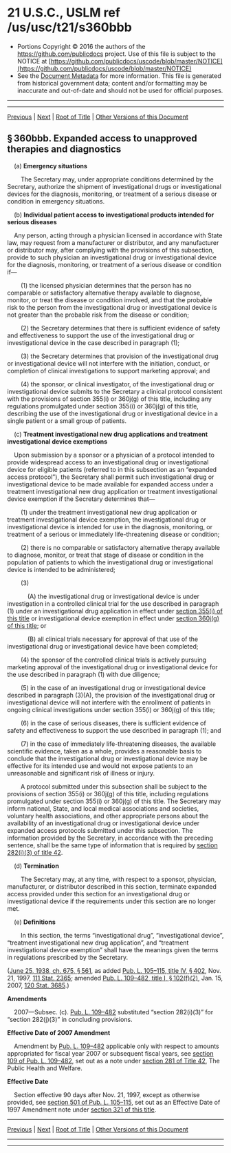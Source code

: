 ---
---

# 21 U.S.C., USLM ref /us/usc/t21/s360bbb

* Portions Copyright © 2016 the authors of the https://github.com/publicdocs project.
  Use of this file is subject to the NOTICE at [https://github.com/publicdocs/uscode/blob/master/NOTICE](https://github.com/publicdocs/uscode/blob/master/NOTICE)
* See the [Document Metadata](././../../../../../..//README.md) for more information.
  This file is generated from historical government data; content and/or formatting may be inaccurate and out-of-date and should not be used for official purposes.

----------
----------

[Previous](./../../../../../..//us/usc/t21/ch9/schV/ptE/m__us_usc_t21_ch9_schV_ptE.md) | [Next](./../../../../../..//us/usc/t21/ch9/schV/ptE/m__us_usc_t21_s360bbb–1.md) | [Root of Title](./../../../../../../) | [Other Versions of this Document](https://publicdocs.github.io/go/links?ns=uslm&ref=%2Fus%2Fusc%2Ft21%2Fs360bbb)

## § 360bbb. Expanded access to unapproved therapies and diagnostics

    (a) __Emergency situations__ 

        The Secretary may, under appropriate conditions determined by the Secretary, authorize the shipment of investigational drugs or investigational devices for the diagnosis, monitoring, or treatment of a serious disease or condition in emergency situations.

    (b) __Individual patient access to investigational products intended for serious diseases__ 

    Any person, acting through a physician licensed in accordance with State law, may request from a manufacturer or distributor, and any manufacturer or distributor may, after complying with the provisions of this subsection, provide to such physician an investigational drug or investigational device for the diagnosis, monitoring, or treatment of a serious disease or condition if—

        (1) the licensed physician determines that the person has no comparable or satisfactory alternative therapy available to diagnose, monitor, or treat the disease or condition involved, and that the probable risk to the person from the investigational drug or investigational device is not greater than the probable risk from the disease or condition;

        (2) the Secretary determines that there is sufficient evidence of safety and effectiveness to support the use of the investigational drug or investigational device in the case described in paragraph (1);

        (3) the Secretary determines that provision of the investigational drug or investigational device will not interfere with the initiation, conduct, or completion of clinical investigations to support marketing approval; and

        (4) the sponsor, or clinical investigator, of the investigational drug or investigational device submits to the Secretary a clinical protocol consistent with the provisions of section 355(i) or 360j(g) of this title, including any regulations promulgated under section 355(i) or 360j(g) of this title, describing the use of the investigational drug or investigational device in a single patient or a small group of patients.

    (c) __Treatment investigational new drug applications and treatment investigational device exemptions__ 

    Upon submission by a sponsor or a physician of a protocol intended to provide widespread access to an investigational drug or investigational device for eligible patients (referred to in this subsection as an “expanded access protocol”), the Secretary shall permit such investigational drug or investigational device to be made available for expanded access under a treatment investigational new drug application or treatment investigational device exemption if the Secretary determines that—

        (1) under the treatment investigational new drug application or treatment investigational device exemption, the investigational drug or investigational device is intended for use in the diagnosis, monitoring, or treatment of a serious or immediately life-threatening disease or condition;

        (2) there is no comparable or satisfactory alternative therapy available to diagnose, monitor, or treat that stage of disease or condition in the population of patients to which the investigational drug or investigational device is intended to be administered;

        (3)

            (A) the investigational drug or investigational device is under investigation in a controlled clinical trial for the use described in paragraph (1) under an investigational drug application in effect under [section 355(i) of this title][/us/usc/t21/s355/i] or investigational device exemption in effect under [section 360j(g) of this title][/us/usc/t21/s360j/g]; or

            (B) all clinical trials necessary for approval of that use of the investigational drug or investigational device have been completed;

        (4) the sponsor of the controlled clinical trials is actively pursuing marketing approval of the investigational drug or investigational device for the use described in paragraph (1) with due diligence;

        (5) in the case of an investigational drug or investigational device described in paragraph (3)(A), the provision of the investigational drug or investigational device will not interfere with the enrollment of patients in ongoing clinical investigations under section 355(i) or 360j(g) of this title;

        (6) in the case of serious diseases, there is sufficient evidence of safety and effectiveness to support the use described in paragraph (1); and

        (7) in the case of immediately life-threatening diseases, the available scientific evidence, taken as a whole, provides a reasonable basis to conclude that the investigational drug or investigational device may be effective for its intended use and would not expose patients to an unreasonable and significant risk of illness or injury.

        A protocol submitted under this subsection shall be subject to the provisions of section 355(i) or 360j(g) of this title, including regulations promulgated under section 355(i) or 360j(g) of this title. The Secretary may inform national, State, and local medical associations and societies, voluntary health associations, and other appropriate persons about the availability of an investigational drug or investigational device under expanded access protocols submitted under this subsection. The information provided by the Secretary, in accordance with the preceding sentence, shall be the same type of information that is required by [section 282(i)(3) of title 42][/us/usc/t42/s282/i/3].

    (d) __Termination__ 

        The Secretary may, at any time, with respect to a sponsor, physician, manufacturer, or distributor described in this section, terminate expanded access provided under this section for an investigational drug or investigational device if the requirements under this section are no longer met.

    (e) __Definitions__ 

        In this section, the terms “investigational drug”, “investigational device”, “treatment investigational new drug application”, and “treatment investigational device exemption” shall have the meanings given the terms in regulations prescribed by the Secretary.

([June 25, 1938, ch. 675, § 561][/us/act/1938-06-25/ch675/s561], as added [Pub. L. 105–115, title IV, § 402][/us/pl/105/115/s402], Nov. 21, 1997, [111 Stat. 2365][/us/stat/111/2365]; amended [Pub. L. 109–482, title I, § 102(f)(2)][/us/pl/109/482/s102/f/2], Jan. 15, 2007, [120 Stat. 3685][/us/stat/120/3685].)

 __Amendments__ 

    2007—Subsec. (c). [Pub. L. 109–482][/us/pl/109/482] substituted “section 282(i)(3)” for “section 282(j)(3)” in concluding provisions.

 __Effective Date of 2007 Amendment__ 

    Amendment by [Pub. L. 109–482][/us/pl/109/482] applicable only with respect to amounts appropriated for fiscal year 2007 or subsequent fiscal years, see [section 109 of Pub. L. 109–482][/us/pl/109/482/s109], set out as a note under [section 281 of Title 42][/us/usc/t42/s281], The Public Health and Welfare.

 __Effective Date__ 

    Section effective 90 days after Nov. 21, 1997, except as otherwise provided, see [section 501 of Pub. L. 105–115][/us/pl/105/115/s501], set out as an Effective Date of 1997 Amendment note under [section 321 of this title][/us/usc/t21/s321].

----------

[Previous](./../../../../../..//us/usc/t21/ch9/schV/ptE/m__us_usc_t21_ch9_schV_ptE.md) | [Next](./../../../../../..//us/usc/t21/ch9/schV/ptE/m__us_usc_t21_s360bbb–1.md) | [Root of Title](./../../../../../../) | [Other Versions of this Document](https://publicdocs.github.io/go/links?ns=uslm&ref=%2Fus%2Fusc%2Ft21%2Fs360bbb)

----------
----------

[/us/usc/t21/s355/i]: https://publicdocs.github.io/go/links?ns=uslm&ref=%2Fus%2Fusc%2Ft21%2Fs355%2Fi
[/us/usc/t21/s360j/g]: https://publicdocs.github.io/go/links?ns=uslm&ref=%2Fus%2Fusc%2Ft21%2Fs360j%2Fg
[/us/usc/t42/s282/i/3]: https://publicdocs.github.io/go/links?ns=uslm&ref=%2Fus%2Fusc%2Ft42%2Fs282%2Fi%2F3
[/us/act/1938-06-25/ch675/s561]: https://publicdocs.github.io/go/links?ns=uslm&ref=%2Fus%2Fact%2F1938-06-25%2Fch675%2Fs561
[/us/pl/105/115/s402]: https://publicdocs.github.io/go/links?ns=uslm&ref=%2Fus%2Fpl%2F105%2F115%2Fs402
[/us/stat/111/2365]: https://publicdocs.github.io/go/links?ns=uslm&ref=%2Fus%2Fstat%2F111%2F2365
[/us/pl/109/482/s102/f/2]: https://publicdocs.github.io/go/links?ns=uslm&ref=%2Fus%2Fpl%2F109%2F482%2Fs102%2Ff%2F2
[/us/stat/120/3685]: https://publicdocs.github.io/go/links?ns=uslm&ref=%2Fus%2Fstat%2F120%2F3685
[/us/pl/109/482]: https://publicdocs.github.io/go/links?ns=uslm&ref=%2Fus%2Fpl%2F109%2F482
[/us/pl/109/482]: https://publicdocs.github.io/go/links?ns=uslm&ref=%2Fus%2Fpl%2F109%2F482
[/us/pl/109/482/s109]: https://publicdocs.github.io/go/links?ns=uslm&ref=%2Fus%2Fpl%2F109%2F482%2Fs109
[/us/usc/t42/s281]: https://publicdocs.github.io/go/links?ns=uslm&ref=%2Fus%2Fusc%2Ft42%2Fs281
[/us/pl/105/115/s501]: https://publicdocs.github.io/go/links?ns=uslm&ref=%2Fus%2Fpl%2F105%2F115%2Fs501
[/us/usc/t21/s321]: https://publicdocs.github.io/go/links?ns=uslm&ref=%2Fus%2Fusc%2Ft21%2Fs321


